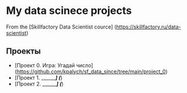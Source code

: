 # My data scinece projects
From the [Skillfactory Data Scientist cource] (https://skillfactory.ru/data-scientist)

## Проекты

* [Проект 0. Игра: Угадай число] (https://github.com/kpalych/sf_data_since/tree/main/project_0)
* [Проект 1. ___________] (_____)
* [Проект 2. ___________] (_____)
